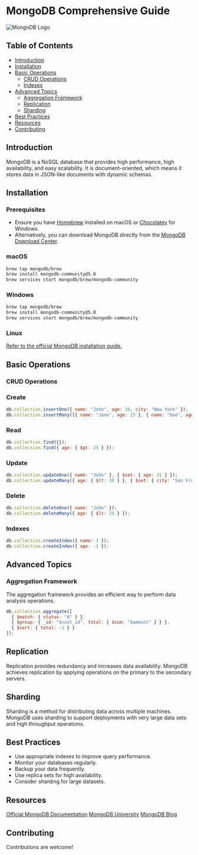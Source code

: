 # MongoDB Comprehensive Guide

![MongoDB Logo](https://webimages.mongodb.com/_com_assets/cms/mongodb-logo-rgb-j6w271g1xn.jpg)

## Table of Contents

- [Introduction](#introduction)
- [Installation](#installation)
- [Basic Operations](#basic-operations)
  - [CRUD Operations](#crud-operations)
  - [Indexes](#indexes)
- [Advanced Topics](#advanced-topics)
  - [Aggregation Framework](#aggregation-framework)
  - [Replication](#replication)
  - [Sharding](#sharding)
- [Best Practices](#best-practices)
- [Resources](#resources)
- [Contributing](#contributing)

## Introduction

MongoDB is a NoSQL database that provides high performance, high availability, and easy scalability. It is document-oriented, which means it stores data in JSON-like documents with dynamic schemas.

## Installation

### Prerequisites

- Ensure you have [Homebrew](https://brew.sh/) installed on macOS or [Chocolatey](https://chocolatey.org/) for Windows.
- Alternatively, you can download MongoDB directly from the [MongoDB Download Center](https://www.mongodb.com/try/download/community).

### macOS

```sh
brew tap mongodb/brew
brew install mongodb-community@5.0
brew services start mongodb/brew/mongodb-community
```

### Windows

```sh
brew tap mongodb/brew
brew install mongodb-community@5.0
brew services start mongodb/brew/mongodb-community
```

### Linux
[Refer to the official MongoDB installation guide.](https://docs.mongodb.com/manual/installation/#mongodb-community-edition)


## Basic Operations
### CRUD Operations

### Create
```js
db.collection.insertOne({ name: "John", age: 30, city: "New York" });
db.collection.insertMany([{ name: "Jane", age: 25 }, { name: "Doe", age: 22 }]);
```

### Read
```js
db.collection.find({});
db.collection.find({ age: { $gt: 25 } });
```


### Update
```js
db.collection.updateOne({ name: "John" }, { $set: { age: 31 } });
db.collection.updateMany({ age: { $lt: 30 } }, { $set: { city: "San Francisco" } });
```


### Delete
```js
db.collection.deleteOne({ name: "John" });
db.collection.deleteMany({ age: { $lt: 25 } });
```

### Indexes
```js
db.collection.createIndex({ name: 1 });
db.collection.createIndex({ age: -1 });
```

## Advanced Topics
### Aggregation Framework
The aggregation framework provides an efficient way to perform data analysis operations.

```js
db.collection.aggregate([
  { $match: { status: "A" } },
  { $group: { _id: "$cust_id", total: { $sum: "$amount" } } },
  { $sort: { total: -1 } }
]);
```

## Replication
Replication provides redundancy and increases data availability. MongoDB achieves replication by applying operations on the primary to the secondary servers.

## Sharding
Sharding is a method for distributing data across multiple machines. MongoDB uses sharding to support deployments with very large data sets and high throughput operations.

## Best Practices
- Use appropriate indexes to improve query performance.
- Monitor your databases regularly.
- Backup your data frequently.
- Use replica sets for high availability.
- Consider sharding for large datasets.

## Resources
[Official MongoDB Documentation](https://docs.mongodb.com/)
[MongoDB University](https://university.mongodb.com/)
[MongoDB Blog](https://www.mongodb.com/blog)


## Contributing
Contributions are welcome!

